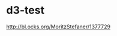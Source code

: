 # d3-test

http://bl.ocks.org/MoritzStefaner/1377729

<!DOCTYPE html PUBLIC "-//W3C//DTD HTML 4.01//EN">
<html lang="en">
	<head>
		<meta charset="utf-8">
		<title>Force based label placement</title>
		<script type="text/javascript" src="http://mbostock.github.com/d3/d3.js?2.6.0"></script>
		<script type="text/javascript" src="http://mbostock.github.com/d3/d3.layout.js?2.6.0"></script>
		<script type="text/javascript" src="http://mbostock.github.com/d3/d3.geom.js?2.6.0"></script>
	</head>
	<body>
<script type="text/javascript" charset="utf-8">
			var w = 960, h = 500;

			var labelDistance = 0;

			var vis = d3.select("body").append("svg:svg").attr("width", w).attr("height", h);

			var nodes = [];
			var labelAnchors = [];
			var labelAnchorLinks = [];
			var links = [];

			for(var i = 0; i < 30; i++) {
				var node = {
					label : "node " + i
				};
				nodes.push(node);
				labelAnchors.push({
					node : node
				});
				labelAnchors.push({
					node : node
				});
			};

			for(var i = 0; i < nodes.length; i++) {
				for(var j = 0; j < i; j++) {
					if(Math.random() > .95)
						links.push({
							source : i,
							target : j,
							weight : Math.random()
						});
				}
				labelAnchorLinks.push({
					source : i * 2,
					target : i * 2 + 1,
					weight : 1
				});
			};

			var force = d3.layout.force().size([w, h]).nodes(nodes).links(links).gravity(1).linkDistance(50).charge(-3000).linkStrength(function(x) {
				return x.weight * 10
			});


			force.start();

			var force2 = d3.layout.force().nodes(labelAnchors).links(labelAnchorLinks).gravity(0).linkDistance(0).linkStrength(8).charge(-100).size([w, h]);
			force2.start();

			var link = vis.selectAll("line.link").data(links).enter().append("svg:line").attr("class", "link").style("stroke", "#CCC");

			var node = vis.selectAll("g.node").data(force.nodes()).enter().append("svg:g").attr("class", "node");
			node.append("svg:circle").attr("r", 5).style("fill", "#555").style("stroke", "#FFF").style("stroke-width", 3);
			node.call(force.drag);


			var anchorLink = vis.selectAll("line.anchorLink").data(labelAnchorLinks)//.enter().append("svg:line").attr("class", "anchorLink").style("stroke", "#999");

			var anchorNode = vis.selectAll("g.anchorNode").data(force2.nodes()).enter().append("svg:g").attr("class", "anchorNode");
			anchorNode.append("svg:circle").attr("r", 0).style("fill", "#FFF");
				anchorNode.append("svg:text").text(function(d, i) {
				return i % 2 == 0 ? "" : d.node.label
			}).style("fill", "#555").style("font-family", "Arial").style("font-size", 12);

			var updateLink = function() {
				this.attr("x1", function(d) {
					return d.source.x;
				}).attr("y1", function(d) {
					return d.source.y;
				}).attr("x2", function(d) {
					return d.target.x;
				}).attr("y2", function(d) {
					return d.target.y;
				});

			}

			var updateNode = function() {
				this.attr("transform", function(d) {
					return "translate(" + d.x + "," + d.y + ")";
				});

			}


			force.on("tick", function() {

				force2.start();

				node.call(updateNode);

				anchorNode.each(function(d, i) {
					if(i % 2 == 0) {
						d.x = d.node.x;
						d.y = d.node.y;
					} else {
						var b = this.childNodes[1].getBBox();

						var diffX = d.x - d.node.x;
						var diffY = d.y - d.node.y;

						var dist = Math.sqrt(diffX * diffX + diffY * diffY);

						var shiftX = b.width * (diffX - dist) / (dist * 2);
						shiftX = Math.max(-b.width, Math.min(0, shiftX));
						var shiftY = 5;
						this.childNodes[1].setAttribute("transform", "translate(" + shiftX + "," + shiftY + ")");
					}
				});


				anchorNode.call(updateNode);

				link.call(updateLink);
				anchorLink.call(updateLink);

			});

		</script>
	</body>
</html>
